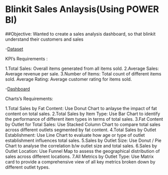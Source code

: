 # Blinkit Sales Anlaysis(Using POWER BI)
##Objective:
Wanted to create a sales analysis dashboard, so that blinkit understand their customers and sales

-<a href="https://github.com/sravikamandapati-sudo/Blinkit-Sales-Analysis/blob/main/BlinkIT%20Grocery%20Data.xlsx">Dataset</a>


KPI’s Requirements :

1.Total Sales: Overall items generated from all items sold.
2.Average Sales: Average revenue per sale.
3.Number of Items: Total count of different items sold.
Average Rating: Average customer rating for items sold.

-<a href="https://github.com/sravikamandapati-sudo/Blinkit-Sales-Analysis/blob/main/Screenshot%202025-09-18%20083447.png">Dashboard</a>


Charts’s Requirements:

1.Total Sales by Fat Content:
	Use Donut Chart to anlayse the impact of fat content on total sales. 
2.Total Sales by Item Type:
	Use Bar Chart to identify the performance of different item types in terms 
	of total sales.
3.Fat Content by Outlet for Total Sales: 
	Use Stacked Column Chart to compare total sales across different outlets 	segmented by fat content.
4.Total Sales by Outlet Establishment: 
Use Line Chart to evaluate how age or type of outlet establishment 	influences total sales.
5.Sales by Outlet Size:
	Use Donut / Pie Chart to analyse the correlation b/w outlet size and total 	sales.
6.Sales by Outlet Location:
	Use Funnel Map to assess the geographical distribution of sales across 		different locations.
7.All Metrics by Outlet Type:
	Use Matrix card to provide a comprehensive view of all key metrics broken 	down by different outlet types.
